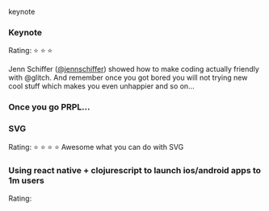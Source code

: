 keynote


### Keynote
Rating: :star: :star: :star:


Jenn Schiffer ([@jennschiffer](https://twitter.com/jennschiffer)) showed how to make coding actually friendly with @glitch. And remember once you got bored you will not trying new cool stuff which makes you even unhappier and so on...



### Once you go PRPL...


### SVG
Rating: :star: :star: :star: :star:
Awesome what you can do with SVG


### Using react native + clojurescript to launch ios/android apps to 1m users
Rating:
